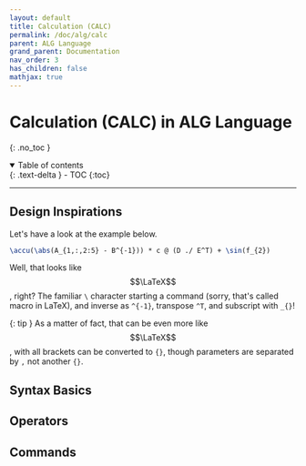 ```yaml
---
layout: default
title: Calculation (CALC)
permalink: /doc/alg/calc
parent: ALG Language
grand_parent: Documentation
nav_order: 3
has_children: false
mathjax: true
---
```


# Calculation (CALC) in ALG Language
{: .no_toc }

<details open markdown="block">
  <summary>
    Table of contents
  </summary>
  {: .text-delta }
- TOC
{:toc}
</details>

***

## Design Inspirations

Let's have a look at the example below.
```tex
\accu(\abs(A_{1,:,2:5} - B^{-1})) * c @ (D ./ E^T) + \sin(f_{2})
```
Well, that looks like $$\LaTeX$$, right?
The familiar `\` character starting a command (sorry, that's called macro in LaTeX),
and inverse as `^{-1}`, transpose `^T`, and subscript with `_{}`!

{: tip }
As a matter of fact, that can be even more like $$\LaTeX$$,
with all brackets can be converted to `{}`, though parameters are separated by `,` not another `{}`.

## Syntax Basics

## Operators

## Commands

## 
